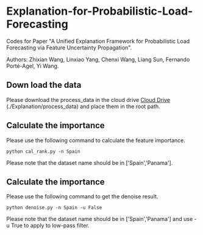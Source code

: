 # Explanation-for-Probabilistic-Load-Forecasting

Codes for Paper "A Unified Explanation Framework for Probabilistic Load Forecasting via Feature Uncertainty Propagation".

Authors: Zhixian Wang, Linxiao Yang, Chenxi Wang, Liang Sun, Fernando Porté-Agel, Yi Wang.

## Down load the data

Please download the process_data in the cloud drive [Cloud Drive](https://connecthkuhk-my.sharepoint.com/:f:/g/personal/u3009646_connect_hku_hk/EoQK6vwviVtGlDlwzE7P7FoBNAvVKwyGZ-pFxJu0qMrmKg?e=CadPtZ) (./Explanation/process_data) and place them in the root path.

## Calculate the importance

Please use the following command to calculate the feature importance.

~~~
python cal_rank.py -n Spain
~~~

Please note that the dataset name should be in ['Spain','Panama'].


## Calculate the importance

Please use the following command to get the denoise result.

~~~
python denoise.py -n Spain -u False
~~~

Please note that the dataset name should be in ['Spain','Panama'] and use -u True to apply to low-pass filter.
